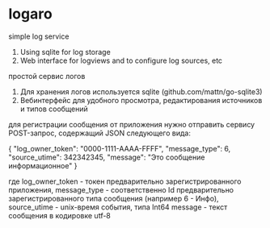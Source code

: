 # logaro
simple log service
1. Using sqlite for log storage
2. Web interface for logviews and to configure log sources, etc

простой сервис логов
1. Для хранения логов используется sqlite (github.com/mattn/go-sqlite3)
2. Вебинтерфейс для удобного просмотра, редактирования источников и типов сообщений

для регистрации сообщения от приложения нужно отправить сервису POST-запрос, содержащий JSON следующего вида:

{
    "log_owner_token": "0000-1111-AAAA-FFFF",
    "message_type": 6,
    "source_utime": 342342345,
    "message": "Это сообщение информационное"
}

где log_owner_token - токен предварительно зарегистрированного приложения,
    message_type - соответственно Id  предварительно зарегистрированного типа сообщения (например 6 - Инфо),
    source_utime - unix-время события, типа Int64
    message - текст сообщения в кодировке utf-8
